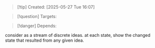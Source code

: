 
>[!tip] Created: [2025-05-27 Tue 16:07]

>[!question] Targets: 

>[!danger] Depends: 

consider as a stream of discrete ideas.
at each state, show the changed state that resulted from any given idea.